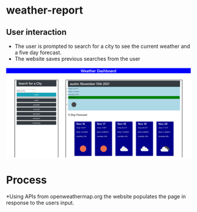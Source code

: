 # weather-report

## User interaction
* The user is prompted to search for a city to see the current weather and a five day forecast.
* The website saves previous searches from the user

![screenshot of website](/assets/images/screenshot-1.png)

# Process
*Using APIs from openweathermap.org the website populates the page in response to the users input.
